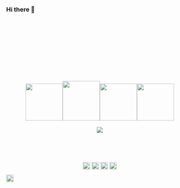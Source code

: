 ### Hi there 👋

<br>
<br>
<br>
<br>
<br>
<br>
<br>
<br>
<br>
<p align="center">
  <img src="https://i.giphy.com/media/LMt9638dO8dftAjtco/200.webp" width="100"><img src="https://user-images.githubusercontent.com/74266531/185620519-14cb7a4a-59ed-410b-8c9f-6781f6641065.gif" height="107" width="100"><img src="https://i.giphy.com/media/KzJkzjggfGN5Py6nkT/200.webp" width="100"><img src="https://i.giphy.com/media/IdyAQJVN2kVPNUrojM/200.webp" width="100"><br><br>
  <img src="https://user-images.githubusercontent.com/74266531/185623559-f873a500-4e4d-4bf1-aabd-a488bea11087.gif" /><br><br>

</p>

<br>
<br>
<p align="center">
      <a href="https://pastebin.com/P6NuqEa7" target="_blank"><img align="center" src="https://cdn.jsdelivr.net/npm/simple-icons@3.0.1/icons/discord.svg" alt="Tarook#2022" height="20" width="20" /></a>
      <a href="https://t.me/tarook" target="_blank"><img align="center" src="https://cdn.jsdelivr.net/npm/simple-icons@3.0.1/icons/telegram.svg" alt="@tarook" height="20" width="20" /></a>
      <a href="mailto:tarekthedream@gmail.com" target="_blank"><img align="center" src="https://cdn.jsdelivr.net/npm/simple-icons@3.0.1/icons/gmail.svg" alt="tarekthedream@gmail.com" height="20" width="20" /></a>
<a href="https://facebook.com/t2turbo" target="_blank"><img align="center" src="https://cdn.jsdelivr.net/npm/simple-icons@3.0.1/icons/facebook.svg" alt="t2turbo" height="20" width="20" /></a>


<a href="https://instagram.com/oldtarek" target="_blank"><img align="center" src="https://cdn.jsdelivr.net/npm/simple-icons@3.0.1/icons/instagram.svg" alt="oldtarek" height="20" width="20" /></a>

</p>
<br>
<br>
<br>
